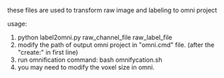 these files are used to transform raw image and labeling to omni project

usage:

1. python label2omni.py raw_channel_file raw_label_file
2. modify the path of output omni project in "omni.cmd" file. (after the "create:" in first line)
3. run omnification command: bash omnifycation.sh
4. you may need to modify the voxel size in omni.
